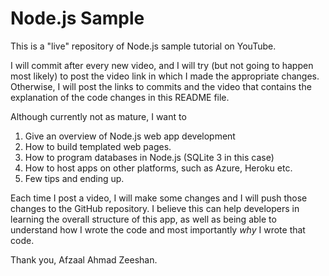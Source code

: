 # Node.js Sample
This is a "live" repository of Node.js sample tutorial on YouTube. 

I will commit after every new video, and I will try (but not going to happen most likely) to post the video link in which I made the appropriate changes. Otherwise, I will post the links to commits and the video that contains the explanation of the code changes in this README file.

Although currently not as mature, I want to 

1. Give an overview of Node.js web app development
2. How to build templated web pages.
3. How to program databases in Node.js (SQLite 3 in this case)
4. How to host apps on other platforms, such as Azure, Heroku etc. 
5. Few tips and ending up.

Each time I post a video, I will make some changes and I will push those changes to the GitHub repository. I believe this can help developers in learning the overall structure of this app, as well as being able to understand how I wrote the code and most importantly _why_ I wrote that code. 

Thank you, 
Afzaal Ahmad Zeeshan.
